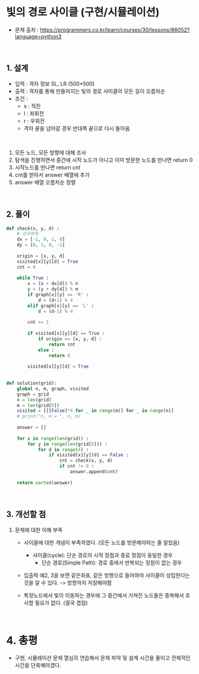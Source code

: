 # 빛의 경로 사이클 (구현/시뮬레이션)

- 문제 출처 : https://programmers.co.kr/learn/courses/30/lessons/86052?language=python3

&nbsp;

## 1. 설계

- 입력 : 격자 정보 SL, LR (500*500)
- 출력 : 격자를 통해 만들어지는 빛의 경로 사이클의 모든 길이 오름차순
- 조건 : 
    - s : 직진
    - l : 좌회전
    - r : 우회전
    - 격자 끝을 넘어갈 경우 반대쪽 끝으로 다시 돌아옴

&nbsp;
1. 모든 노드, 모든 방향에 대해 조사
2. 탐색을 진행하면서 중간에 시작 노드가 아니고 이미 방문한 노드를 만나면 return 0
3. 시작노드를 만나면 return cnt
4. cnt를 받아서 answer 배열에 추가
5. answer 배열 오름차순 정렬

&nbsp;

## 2. 풀이

```python
def check(x, y, d) :
    # 상우하좌
    dx = [-1, 0, 1, 0]
    dy = [0, 1, 0, -1]
    
    origin = [x, y, d]
    visited[x][y][d] = True
    cnt = 0
    
    while True :
        x = (x + dx[d]) % n
        y = (y + dy[d]) % m
        if graph[x][y] == 'R' :
            d = (d+1) % 4
        elif graph[x][y] == 'L' :
            d = (d-1) % 4
        
        cnt += 1
        
        if visited[x][y][d] == True :
            if origin == [x, y, d] :
                return cnt
            else :
                return 0
        
        visited[x][y][d] = True
    
    
def solution(grid):
    global n, m, graph, visited
    graph = grid
    n = len(grid)
    m = len(grid[0])
    visited = [[[False]*4 for _ in range(m)] for _ in range(n)]
    # print("n, m = ", n, m)
    
    answer = []
    
    for x in range(len(grid)) :
        for y in range(len(grid[0])) :
            for d in range(4) :
                if visited[x][y][d] == False :
                    cnt = check(x, y, d)
                    if cnt != 0 :
                        answer.append(cnt)
                    
    return sorted(answer)
```

&nbsp;
## 3. 개선할 점

1. 문제에 대한 이해 부족
    - 사이클에 대한 개념이 부족하였다. (모든 노드를 방문해야하는 줄 알았음)
        - 사이클(cycle): 단순 경로의 시작 정점과 종료 정점이 동일한 경우
            - 단순 경로(Simple Path): 경로 중에서 반복되는 정점이 없는 경우
&nbsp;

    - 입출력 예2, 3을 보면 같은좌표, 같은 방향으로 들어와야 사이클이 성립한다는 것을 알 수 있다. -> 방향까지 저장해야함

    - 특정노드에서 빛이 이동하는 경우에 그 중간에서 거쳐진 노드들은 중복해서 조사할 필요가 없다. (결국 겹침)

&nbsp;

# 4. 총평 
- 구현, 시뮬레이션 문제 열심히 연습해서 문제 파악 및 설계 시간을 줄이고 전체적인 시간을 단축해야겠다.